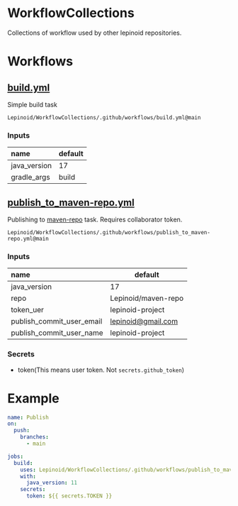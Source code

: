 # WorkflowCollections

Collections of workflow used by other lepinoid repositories.

# Workflows

## [build.yml](.github/workflows/build.yml)

Simple build task

`Lepinoid/WorkflowCollections/.github/workflows/build.yml@main`

### Inputs

| name         | default |
| :----------- | ------- |
| java_version | 17      |
| gradle_args  | build   |


## [publish_to_maven-repo.yml](.github/workflows/publish_to_maven-repo.yml)

Publishing to [maven-repo](https://github.com/Lepinoid/maven-repo) task. Requires collaborator token.

`Lepinoid/WorkflowCollections/.github/workflows/publish_to_maven-repo.yml@main`

### Inputs

| name                      | default             |
| :------------------------ | ------------------- |
| java_version              | 17                  |
| repo                      | Lepinoid/maven-repo |
| token_uer                 | lepinoid-project    |
| publish_commit_user_email | lepinoid@gmail.com  |
| publish_commit_user_name  | lepinoid-project    |

### Secrets

- token(This means user token. Not `secrets.github_token`)

# Example

```yml
name: Publish
on:
  push:
    branches:
      - main

jobs:
  build:
    uses: Lepinoid/WorkflowCollections/.github/workflows/publish_to_maven-repo.yml@main
    with:
      java_version: 11
    secrets:
      token: ${{ secrets.TOKEN }}
